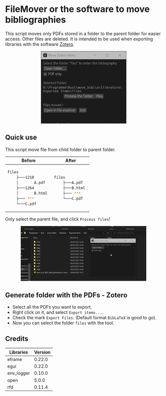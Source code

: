 # FileMover or the software to move bibliographies

This script moves only PDFs stored in a folder to the parent folder for easier access. Other files are deleted.
It is intended to be used when exporting libraries with the software [Zotero](https://www.zotero.org/).


<p align="center">
  <img src="./images/main.png"  width="275"/>
</p>


## Quick use

This script move file from child folder to parent folder.

<table  align="center">
<thead>
  <tr>
    <th>Before</th>
    <th>After</th>
  </tr>
</thead>
<tbody>
<tr>
<td>
    
```bash                         
files              
    ├───1210       
    │       A.pdf  
    ├───1264       
    │       B.html 
    ├─── ***       
    └───C.pdf      
```
</td>
<td>

```bash 
files          
    ├───A.pdf  
    ├───B.html 
    ├─── ***   
    └───C.pdf  


``` 
</td>
</tr>
</tbody>
</table>

Only select the parent file, and click `Process files`!

<p align="center">
  <img src="./images/Animation.gif" width="80%"/>
</p>

## Generate folder with the PDFs - Zotero

* Select all the PDFs you want to export.
* Right click on it, and select `Export items...`.
* Check the mark `Export Files`. (Default format `BibLaTeX` is good to go).
* Now you can select the folder `files` with the tool.


## Credits

<div align="center">

| Libraries  | Version |
| ---------- | ------- |
| eframe     | 0.22.0  |
| egui       | 0.22.0  |
| env_logger | 0.10.0  |
| open       | 5.0.0   |
| rfd        | 0.11.4  |

</div>

